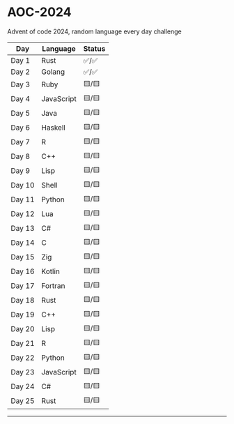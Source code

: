 # AOC-2024
Advent of code 2024, random language every day challenge

| Day  | Language      | Status |
|------|---------------|--------|
| Day 1  | Rust          | ✅/✅   |
| Day 2  | Golang        | ✅/✅   |
| Day 3  | Ruby          | 🟨/🟨   |
| Day 4  | JavaScript    | 🟨/🟨   |
| Day 5  | Java          | 🟨/🟨   |
| Day 6  | Haskell       | 🟨/🟨   |
| Day 7  | R             | 🟨/🟨   |
| Day 8  | C++           | 🟨/🟨   |
| Day 9  | Lisp          | 🟨/🟨   |
| Day 10 | Shell         | 🟨/🟨   |
| Day 11 | Python        | 🟨/🟨   |
| Day 12 | Lua           | 🟨/🟨   |
| Day 13 | C#            | 🟨/🟨   |
| Day 14 | C             | 🟨/🟨   |
| Day 15 | Zig           | 🟨/🟨   |
| Day 16 | Kotlin        | 🟨/🟨   |
| Day 17 | Fortran       | 🟨/🟨   |
| Day 18 | Rust          | 🟨/🟨   |
| Day 19 | C++           | 🟨/🟨   |
| Day 20 | Lisp          | 🟨/🟨   |
| Day 21 | R             | 🟨/🟨   |
| Day 22 | Python        | 🟨/🟨   |
| Day 23 | JavaScript    | 🟨/🟨   |
| Day 24 | C#            | 🟨/🟨   |
| Day 25 | Rust          | 🟨/🟨   |

------------------------------------------------
